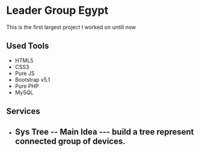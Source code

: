 # Leader Group Egypt
This is the first largest project I worked on untill now

## Used Tools
- HTML5
- CSS3
- Pure JS
- Bootstrap v5.1
- Pure PHP
- MySQL

## Services
- Sys Tree
  -- Main Idea
    --- build a tree represent connected group of devices.
    --- 